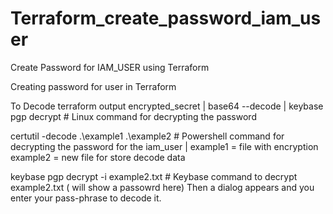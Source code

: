 # Terraform_create_password_iam_user
Create Password for IAM_USER using Terraform

Creating password for user in Terraform

To Decode
terraform output encrypted_secret | base64 --decode | keybase pgp decrypt  # Linux command for decrypting the password


certutil -decode .\example1 .\example2 # Powershell command for decrypting the password for the iam_user |
 example1 = file with encryption 
 example2 = new file for store decode data

keybase pgp decrypt -i example2.txt # Keybase command to decrypt example2.txt ( will show a passowrd here)
Then a dialog appears and you enter your pass-phrase to decode it.